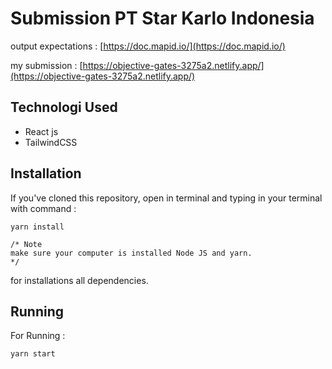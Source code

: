 # Submission PT Star Karlo Indonesia

output expectations : [https://doc.mapid.io/](https://doc.mapid.io/)

my submission : [https://objective-gates-3275a2.netlify.app/](https://objective-gates-3275a2.netlify.app/)

## Technologi Used
- React js
- TailwindCSS

## Installation
If you've cloned this repository, open in terminal and typing in your terminal with command :
```
yarn install

/* Note
make sure your computer is installed Node JS and yarn.
*/
```
for installations all dependencies.

## Running
For Running :
```
yarn start
```